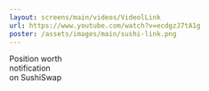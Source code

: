 ```yaml
---
layout: screens/main/videos/VideolLink
url: https://www.youtube.com/watch?v=ecdgzJ7tA1g
poster: /assets/images/main/sushi-link.png
---
```


Position worth <br /> notification <br /> on SushiSwap